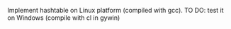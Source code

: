 Implement hashtable on Linux platform (compiled with gcc).
TO DO: test it on Windows (compile with cl in gywin)
